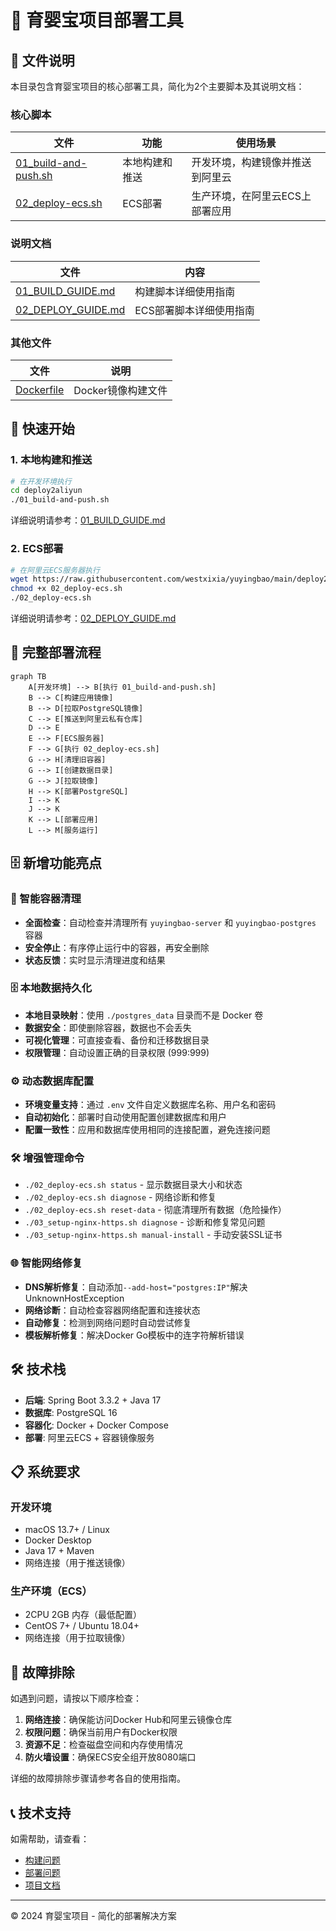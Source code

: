 # 🚀 育婴宝项目部署工具

## 📁 文件说明

本目录包含育婴宝项目的核心部署工具，简化为2个主要脚本及其说明文档：

### 核心脚本

| 文件 | 功能 | 使用场景 |
|------|------|----------|
| [01_build-and-push.sh](./01_build-and-push.sh) | 本地构建和推送 | 开发环境，构建镜像并推送到阿里云 |
| [02_deploy-ecs.sh](./02_deploy-ecs.sh) | ECS部署 | 生产环境，在阿里云ECS上部署应用 |

### 说明文档

| 文件 | 内容 |
|------|------|
| [01_BUILD_GUIDE.md](./01_BUILD_GUIDE.md) | 构建脚本详细使用指南 |
| [02_DEPLOY_GUIDE.md](./02_DEPLOY_GUIDE.md) | ECS部署脚本详细使用指南 |

### 其他文件

| 文件 | 说明 |
|------|------|
| [Dockerfile](./Dockerfile) | Docker镜像构建文件 |

## 🚀 快速开始

### 1. 本地构建和推送

```bash
# 在开发环境执行
cd deploy2aliyun
./01_build-and-push.sh
```

详细说明请参考：[01_BUILD_GUIDE.md](./01_BUILD_GUIDE.md)

### 2. ECS部署

```bash
# 在阿里云ECS服务器执行
wget https://raw.githubusercontent.com/westxixia/yuyingbao/main/deploy2aliyun/02_deploy-ecs.sh
chmod +x 02_deploy-ecs.sh
./02_deploy-ecs.sh
```

详细说明请参考：[02_DEPLOY_GUIDE.md](./02_DEPLOY_GUIDE.md)

## 🔄 完整部署流程

```
graph TB
    A[开发环境] --> B[执行 01_build-and-push.sh]
    B --> C[构建应用镜像]
    B --> D[拉取PostgreSQL镜像]
    C --> E[推送到阿里云私有仓库]
    D --> E
    E --> F[ECS服务器]
    F --> G[执行 02_deploy-ecs.sh]
    G --> H[清理旧容器]
    G --> I[创建数据目录]
    G --> J[拉取镜像]
    H --> K[部署PostgreSQL]
    I --> K
    J --> K
    K --> L[部署应用]
    L --> M[服务运行]
```

## 🗄️ 新增功能亮点

### 🧹 智能容器清理
- **全面检查**：自动检查并清理所有 `yuyingbao-server` 和 `yuyingbao-postgres` 容器
- **安全停止**：有序停止运行中的容器，再安全删除
- **状态反馈**：实时显示清理进度和结果

### 🗄️ 本地数据持久化
- **本地目录映射**：使用 `./postgres_data` 目录而不是 Docker 卷
- **数据安全**：即使删除容器，数据也不会丢失
- **可视化管理**：可直接查看、备份和迁移数据目录
- **权限管理**：自动设置正确的目录权限 (999:999)

### ⚙️ 动态数据库配置
- **环境变量支持**：通过 `.env` 文件自定义数据库名称、用户名和密码
- **自动初始化**：部署时自动使用配置创建数据库和用户
- **配置一致性**：应用和数据库使用相同的连接配置，避免连接问题

### 🛠️ 增强管理命令
- `./02_deploy-ecs.sh status` - 显示数据目录大小和状态
- `./02_deploy-ecs.sh diagnose` - 网络诊断和修复
- `./02_deploy-ecs.sh reset-data` - 彻底清理所有数据（危险操作）
- `./03_setup-nginx-https.sh diagnose` - 诊断和修复常见问题
- `./03_setup-nginx-https.sh manual-install` - 手动安装SSL证书

### 🌐 智能网络修复
- **DNS解析修复**：自动添加`--add-host="postgres:IP"`解决UnknownHostException
- **网络诊断**：自动检查容器网络配置和连接状态
- **自动修复**：检测到网络问题时自动尝试修复
- **模板解析修复**：解决Docker Go模板中的连字符解析错误

## 🛠️ 技术栈

- **后端**: Spring Boot 3.3.2 + Java 17
- **数据库**: PostgreSQL 16
- **容器化**: Docker + Docker Compose
- **部署**: 阿里云ECS + 容器镜像服务

## 📋 系统要求

### 开发环境
- macOS 13.7+ / Linux
- Docker Desktop
- Java 17 + Maven
- 网络连接（用于推送镜像）

### 生产环境（ECS）
- 2CPU 2GB 内存（最低配置）
- CentOS 7+ / Ubuntu 18.04+
- 网络连接（用于拉取镜像）

## 🔧 故障排除

如遇到问题，请按以下顺序检查：

1. **网络连接**：确保能访问Docker Hub和阿里云镜像仓库
2. **权限问题**：确保当前用户有Docker权限
3. **资源不足**：检查磁盘空间和内存使用情况
4. **防火墙设置**：确保ECS安全组开放8080端口

详细的故障排除步骤请参考各自的使用指南。

## 📞 技术支持

如需帮助，请查看：
- [构建问题](./01_BUILD_GUIDE.md#🔧-故障排除)
- [部署问题](./02_DEPLOY_GUIDE.md#🔧-故障排除)
- [项目文档](../document/v0.5/)

---

© 2024 育婴宝项目 - 简化的部署解决方案